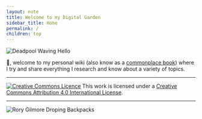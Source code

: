```yaml
---
layout: note
title: Welcome to my Digital Garden
sidebar_title: Home
permalink: /
children: top
---
```


![Deadpool Waving Hello](./assets/gifs/deadpool-waving-hello.gif)

:wave:, welcome to my personal wiki (also know as a [commonplace book](https://en.wikipedia.org/wiki/Commonplace_book)) where I try and share everything I research and know about a variety of topics.

* * *

[![](https://i.creativecommons.org/l/by/4.0/88x31.png "Creative Commons Licence")](https://wiki.mylesb.ca/license/ "Creative Commons Attribution 4.0 International License")
This work is licensed under a [Creative Commons Attribution 4.0 International License](http://creativecommons.org/licenses/by/4.0/).

* * *

![Rory Gilmore Droping Backpacks](./assets/gifs/droping-backpacks.gif)
